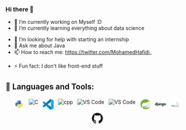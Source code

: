 ### Hi there 👋



- 🔭 I’m currently working on Myself :D
- 🌱 I’m currently learning everything about data science
<!-- - 👯 I’m looking to collaborate on ... -->
- 🤔 I’m looking for help with starting an internship
- 💬 Ask me about Java
- 📫 How to reach me: https://twitter.com/MohamedHafidi_
<!--- 😄 Pronouns: ... -->
- ⚡ Fun fact: I don't like front-end stuff
## 🧰 Languages and Tools:
<p align="center">
<img src="https://raw.githubusercontent.com/github/explore/80688e429a7d4ef2fca1e82350fe8e3517d3494d/topics/python/python.png" alt="Python" height="30" style="vertical-align:top; margin:4px">
<img src="https://raw.githubusercontent.com/jmnote/z-icons/master/svg/c.svg" alt="C" height="30" style="vertical-align:top; margin:4px">
<img src="https://raw.githubusercontent.com/github/explore/80688e429a7d4ef2fca1e82350fe8e3517d3494d/topics/visual-studio-code/visual-studio-code.png" alt="VS Code" height="30" style="vertical-align:top; margin:4px">
  <img src="https://raw.githubusercontent.com/jmnote/z-icons/master/svg/cpp.svg" alt="cpp" height="30" style="vertical-align:top; margin:4px">
  <img src="https://raw.githubusercontent.com/jmnote/z-icons/master/svg/java.svg" alt="VS Code" height="30" style="vertical-align:top; margin:4px">
  <img src="https://raw.githubusercontent.com/jmnote/z-icons/master/svg/r.svg" alt="VS Code" height="30" style="vertical-align:top; margin:4px">
  <img src="https://raw.githubusercontent.com/github/explore/80688e429a7d4ef2fca1e82350fe8e3517d3494d/topics/spring-boot/spring-boot.png" alt="VS Code" height="30" style="vertical-align:top; margin:4px">
  <img src="https://raw.githubusercontent.com/github/explore/80688e429a7d4ef2fca1e82350fe8e3517d3494d/topics/django/django.png" alt="VS Code" height="30" style="vertical-align:top; margin:4px">
  <img src="https://raw.githubusercontent.com/github/explore/80688e429a7d4ef2fca1e82350fe8e3517d3494d/topics/mysql/mysql.png" alt="VS Code" height="30" style="vertical-align:top; margin:4px">
  <img src="https://raw.githubusercontent.com/github/explore/78df643247d429f6cc873026c0622819ad797942/topics/github/github.png" alt="VS Code" height="30" style="vertical-align:top; margin:4px">
</p>

